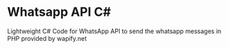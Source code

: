 # Whatsapp API C#
 Lightweight C# Code for WhatsApp API to send the whatsapp messages in PHP provided by wapify.net
